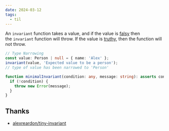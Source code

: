 ```yaml
---
date: 2024-03-12
tags:
  - til
---
```


An `invariant` function takes a value, and if the value is [falsy](https://github.com/getify/You-Dont-Know-JS/blob/bdbe570600d4e1107d0b131787903ca1c9ec8140/up%20%26%20going/ch2.md#truthy--falsy) then the `invariant` function will throw. If the value is [truthy](https://github.com/getify/You-Dont-Know-JS/blob/bdbe570600d4e1107d0b131787903ca1c9ec8140/up%20%26%20going/ch2.md#truthy--falsy), then the function will not throw.

```ts
// Type Narrowing
const value: Person | null = { name: 'Alex' };
invariant(value, 'Expected value to be a person');
// type of value has been narrowed to 'Person'
```

```ts
function minimalInvariant(condition: any, message: string): asserts condition {
  if (!condition) {
    throw new Error(message);
  }
}
```

## Thanks

- [alexreardon/tiny-invariant](https://github.com/alexreardon/tiny-invariant/blob/master/src/tiny-invariant.ts)